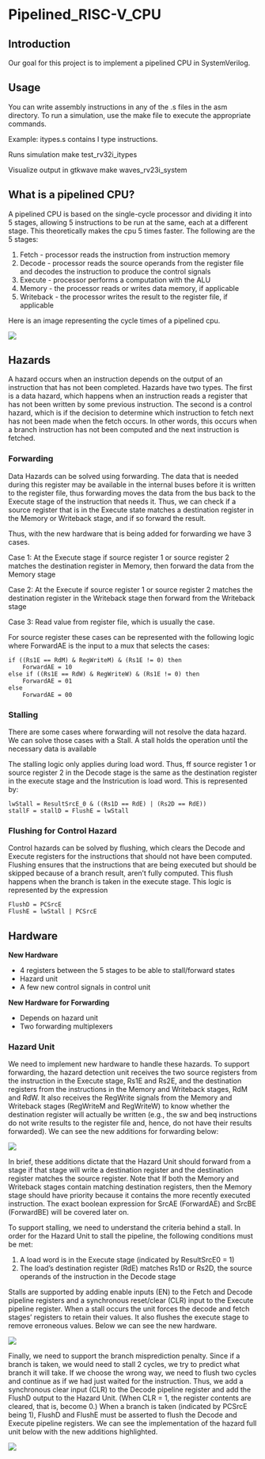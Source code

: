 # Pipelined_RISC-V_CPU

## Introduction

Our goal for this project is to implement a pipelined CPU in SystemVerilog.

## Usage

You can write assembly instructions in any of the .s files in the asm directory. To run a simulation, use the make file to execute the appropriate commands.

Example:
itypes.s contains I type instructions.

Runs simulation
make test_rv32i_itypes

Visualize output in gtkwave
make waves_rv23i_system

## What is a pipelined CPU?

A pipelined CPU is based on the single-cycle processor and dividing it into 5 stages, allowing 5 instructions to be run at the same, each at a different stage. This theoretically makes the cpu 5 times faster. The following are the 5 stages:

<ol>
<li>Fetch - processor reads the instruction from instruction memory</li>
<li>Decode - processor reads the source operands from the register file and decodes the instruction to produce the control signals
</li>

<li>Execute - processor performs a computation with the ALU
</li>

<li>Memory - the processor reads or writes data memory, if applicable
</li>

<li>Writeback - the processor writes the result to the register file, if applicable
</li>
</ol>

Here is an image representing the cycle times of a pipelined cpu.

<img src="cycletimes.png" />

## Hazards

A hazard occurs when an instruction depends on the output of an instruction that has not been completed. Hazards have two types. The first is a data hazard, which happens when an instruction reads a register that has not been written by some previous instruction. The second is a control hazard, which is if the decision to determine which instruction to fetch next has not been made when the fetch occurs. In other words, this occurs when a branch instruction has not been computed and the next instruction is fetched.

### Forwarding

Data Hazards can be solved using forwarding. The data that is needed during this register may be available in the internal buses before it is written to the register file, thus forwarding moves the data from the bus back to the Execute stage of the instruction that needs it. Thus, we can check if a source register that is in the Execute state matches a destination register in the Memory or Writeback stage, and if so forward the result.

Thus, with the new hardware that is being added for forwarding we have 3 cases. 

Case 1:
At the Execute stage if source register 1 or source register 2 matches the destination register in Memory, then forward the data from the Memory stage

Case 2: 
At the Execute if source register 1 or source register 2 matches the destination register in the Writeback stage then forward from the Writeback stage

Case 3: Read value from register file, which is usually the case.

For source register these cases can be represented with the following logic where ForwardAE is the input to a mux that selects the cases:

```
if ((Rs1E == RdM) & RegWriteM) & (Rs1E != 0) then
	ForwardAE = 10
else if ((Rs1E == RdW) & RegWriteW) & (Rs1E != 0) then
	ForwardAE = 01
else 
	ForwardAE = 00
```
### Stalling
There are some cases where forwarding will not resolve the data hazard. We can solve those cases with a Stall. A stall holds the operation until the necessary data is available

The stalling logic only applies during load word. Thus, ff source register 1 or source register 2 in the Decode stage is the same as the destination register in the execute stage and the Instricution is load word. This is represented by:
```
lwStall = ResultSrcE_0 & ((Rs1D == RdE) | (Rs2D == RdE))
stallF = stallD = FlushE = lwStall
```
### Flushing for Control Hazard

Control hazards can be solved by flushing, which clears the Decode and Execute registers for the instructions that should not have been computed. Flushing ensures that the instructions that are being executed but should be skipped because of a branch result, aren’t fully computed. This flush happens when the branch is taken in the execute stage.  This logic is represented by the expression
```
FlushD = PCSrcE
FlushE = lwStall | PCSrcE
```
## Hardware

<b>New Hardware</b>
<ul>
<li>4 registers between the 5 stages to be able to stall/forward states</li>
<li>Hazard unit</li>
<li>A few new control signals in control unit
</li>
</ul>

<b>New Hardware for Forwarding</b>
<ul>
<li>Depends on hazard unit
</li>
<li>Two forwarding multiplexers
</li>
</ul>

### Hazard Unit

We need to implement new hardware to handle these hazards. To support forwarding, the hazard detection unit receives the two source registers from the instruction in the Execute stage, Rs1E and Rs2E, and the destination registers from the instructions in the Memory and Writeback stages, RdM and RdW. It also receives the RegWrite signals from the Memory and Writeback stages (RegWriteM and RegWriteW) to know whether the destination register will actually be written (e.g., the sw and beq instructions do not write results to the register file and, hence, do not have their results forwarded). We can see the new additions for forwarding below:

<img src="forwardingCPU.png" />

In brief, these additions dictate that the Hazard Unit should forward from a stage if that stage will write a destination register and the destination register matches the source register. Note that If both the Memory and Writeback stages contain matching destination registers, then the Memory stage should have priority because it contains the more recently executed instruction. The exact boolean expression for SrcAE (ForwardAE) and SrcBE (ForwardBE) will be covered later on. 

To support stalling, we need to understand the criteria behind a stall. In order for the Hazard Unit to stall the pipeline, the following conditions must be met:

<ol>
<li>A load word is in the Execute stage (indicated by ResultSrcE0 = 1)
</li>
<li>The load’s destination register (RdE) matches Rs1D or Rs2D, the source operands of the instruction in the Decode stage
</li>
</ol>

Stalls are supported by adding enable inputs (EN) to the Fetch and Decode pipeline registers and a synchronous reset/clear (CLR) input to the Execute pipeline register. When a stall occurs the unit forces the decode and fetch stages’ registers to retain their values. It also flushes the execute stage to remove erroneous values. Below we can see the new hardware.

<img src="someDiagram.png" />

Finally, we need to support the branch misprediction penalty. Since if a branch is taken, we would need to stall 2 cycles, we try to predict what branch it will take. If we choose the wrong way, we need to flush two cycles and continue as if we had just waited for the instruction. Thus, we add a synchronous clear input (CLR) to the Decode pipeline register and add the FlushD output to the Hazard Unit. (When CLR = 1, the register contents are cleared, that is, become 0.) When a branch is taken (indicated by PCSrcE being 1), FlushD and FlushE must be asserted to flush the Decode and Execute pipeline registers. We can see the implementation of the hazard full unit below with the new additions highlighted.

<img src="stall.png" />
